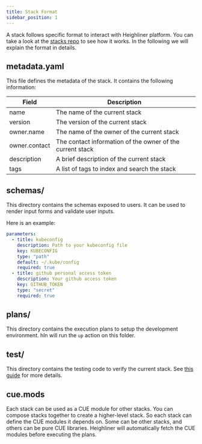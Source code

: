 ```yaml
---
title: Stack Format
sidebar_position: 1
---
```


A stack follows specific format to interact with Heighliner platform.
You can take a look at the [stacks repo](https://github.com/h8r-dev/stacks/) to see how it works.
In the following we will explain the format in details.

## metadata.yaml

This file defines the metadata of the stack. It contains the following information:

| Field | Description |
| --- | ----------- |
| name | The name of the current stack |
| version | The version of the current stack |
| owner.name | The name of the owner of the current stack |
| owner.contact | The contact information of the owner of the current stack |
| description | A brief description of the current stack |
| tags | A list of tags to index and search the stack |

## schemas/

This directory contains the schemas exposed to users. It can be used to render input forms and validate user inputs.

Here is an example:

```yaml
parameters:
  - title: kubeconfig
    description: Path to your kubeconfig file
    key: KUBECONFIG
    type: "path"
    default: ~/.kube/config
    required: true
  - title: github personal access token
    description: Your github access token
    key: GITHUB_TOKEN
    type: "secret"
    required: true
```

## plans/

This directory contains the execution plans to setup the development environment.
hln will run the `up` action on this folder.

## test/

This directory contains the testing code to verify the current stack.
See [this guide](/docs/core_features/stack/stack_testing) for more details.

## cue.mods

Each stack can be used as a CUE module for other stacks. You can compose stacks together to create a higher-level stack.
So each stack can define the CUE modules it depends on. Some can be other stacks, and others can be pure CUE libraries.
Heighliner will automatically fetch the CUE modules before executing the plans.
